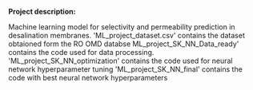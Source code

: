**Project description:**

Machine learning model for selectivity and permeability prediction in desalination membranes. 
'ML_project_dataset.csv' contains the dataset obtaioned form the RO OMD databse
ML_project_SK_NN_Data_ready' contains the code used for data processing.
'ML_project_SK_NN_optimization' contains the code used for neural network hyperparameter tuning
'ML_project_SK_NN_final' contains the code with best neural network hyperparameters
